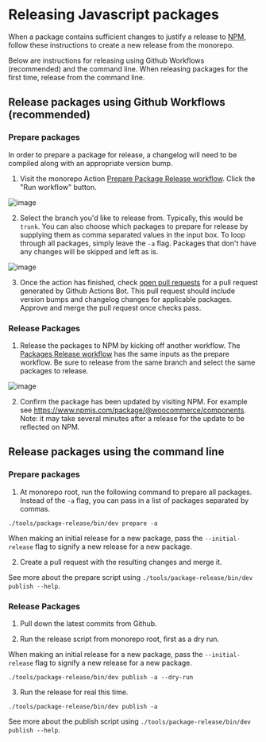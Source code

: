 # Releasing Javascript packages

When a package contains sufficient changes to justify a release to [NPM](https://www.npmjs.com/), follow these instructions to create a new release from the monorepo.

Below are instructions for releasing using Github Workflows (recommended) and the command line. When releasing packages for the first time, release from the command line.

## Release packages using Github Workflows (recommended)

### Prepare packages

In order to prepare a package for release, a changelog will need to be compiled along with an appropriate version bump.

1. Visit the monorepo Action [Prepare Package Release workflow](https://github.com/woocommerce/woocommerce/actions/workflows/prepare-package-release.yml). Click the "Run workflow" button.

![image](https://user-images.githubusercontent.com/1922453/179434424-f08af974-5597-4c6f-955b-43faf062c7a7.png)

2. Select the branch you'd like to release from. Typically, this would be `trunk`. You can also choose which packages to prepare for release by supplying them as comma separated values in the input box. To loop through all packages, simply leave the `-a` flag. Packages that don't have any changes will be skipped and left as is.

![image](https://user-images.githubusercontent.com/1922453/179434508-8f44fcca-0f01-47f2-8b9e-f5ef5ff3a577.png)

3. Once the action has finished, check [open pull requests](https://github.com/woocommerce/woocommerce/pulls) for a pull request generated by Github Actions Bot. This pull request should include version bumps and changelog changes for applicable packages. Approve and merge the pull request once checks pass.

### Release Packages

1. Release the packages to NPM by kicking off another workflow. The [Packages Release workflow](https://github.com/woocommerce/woocommerce/actions/workflows/package-release.yml) has the same inputs as the prepare workflow. Be sure to release from the same branch and select the same packages to release.

![image](https://user-images.githubusercontent.com/1922453/179435048-ad2cd168-55b1-471a-b05f-3aed4a9e499b.png)

2. Confirm the package has been updated by visiting NPM. For example see https://www.npmjs.com/package/@woocommerce/components. Note: it may take several minutes after a release for the update to be reflected on NPM.

## Release packages using the command line

### Prepare packages

1. At monorepo root, run the following command to prepare all packages. Instead of the `-a` flag, you can pass in a list of packages separated by commas.

```
./tools/package-release/bin/dev prepare -a
```

When making an initial release for a new package, pass the `--initial-release` flag to signify a new release for a new package.

2. Create a pull request with the resulting changes and merge it.

See more about the prepare script using `./tools/package-release/bin/dev publish --help`.

### Release Packages

1. Pull down the latest commits from Github.

2. Run the release script from monorepo root, first as a dry run.

When making an initial release for a new package, pass the `--initial-release` flag to signify a new release for a new package.

```
./tools/package-release/bin/dev publish -a --dry-run
```

3. Run the release for real this time.

```
./tools/package-release/bin/dev publish -a
```

See more about the publish script using `./tools/package-release/bin/dev publish --help`.
